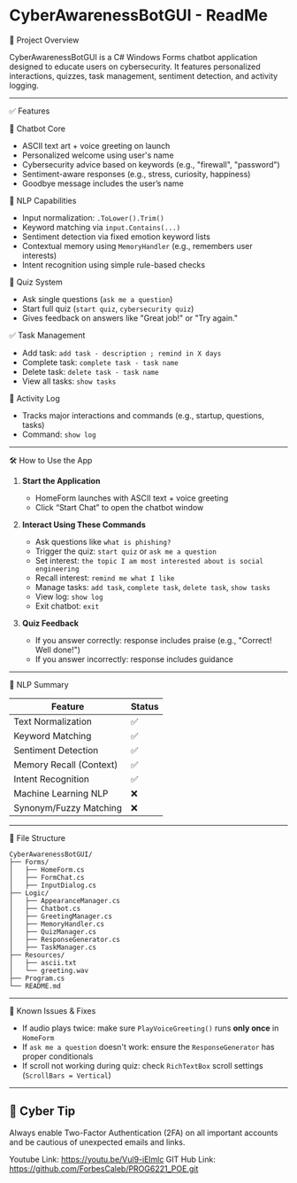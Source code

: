 # CyberAwarenessBotGUI - ReadMe

📌 Project Overview

CyberAwarenessBotGUI is a C# Windows Forms chatbot application designed to educate users on cybersecurity. It features personalized interactions, quizzes, task management, sentiment detection, and activity logging.

---

✅ Features

💬 Chatbot Core

* ASCII text art + voice greeting on launch
* Personalized welcome using user's name
* Cybersecurity advice based on keywords (e.g., "firewall", "password")
* Sentiment-aware responses (e.g., stress, curiosity, happiness)
* Goodbye message includes the user’s name

🧠 NLP Capabilities

* Input normalization: `.ToLower().Trim()`
* Keyword matching via `input.Contains(...)`
* Sentiment detection via fixed emotion keyword lists
* Contextual memory using `MemoryHandler` (e.g., remembers user interests)
* Intent recognition using simple rule-based checks

🎯 Quiz System

* Ask single questions (`ask me a question`)
* Start full quiz (`start quiz`, `cybersecurity quiz`)
* Gives feedback on answers like "Great job!" or "Try again."

✅ Task Management

* Add task: `add task - description ; remind in X days`
* Complete task: `complete task - task name`
* Delete task: `delete task - task name`
* View all tasks: `show tasks`

📜 Activity Log

* Tracks major interactions and commands (e.g., startup, questions, tasks)
* Command: `show log`

---

🛠️ How to Use the App

1. **Start the Application**

   * HomeForm launches with ASCII text + voice greeting
   * Click “Start Chat” to open the chatbot window

2. **Interact Using These Commands**

   * Ask questions like `what is phishing?`
   * Trigger the quiz: `start quiz` or `ask me a question`
   * Set interest: `the topic I am most interested about is social engineering`
   * Recall interest: `remind me what I like`
   * Manage tasks: `add task`, `complete task`, `delete task`, `show tasks`
   * View log: `show log`
   * Exit chatbot: `exit`

3. **Quiz Feedback**

   * If you answer correctly: response includes praise (e.g., "Correct! Well done!")
   * If you answer incorrectly: response includes guidance

---

🔄 NLP Summary

| Feature                 | Status |
| ----------------------- | ------ |
| Text Normalization      | ✅      |
| Keyword Matching        | ✅      |
| Sentiment Detection     | ✅      |
| Memory Recall (Context) | ✅      |
| Intent Recognition      | ✅      |
| Machine Learning NLP    | ❌      |
| Synonym/Fuzzy Matching  | ❌      |

---

📁 File Structure

```
CyberAwarenessBotGUI/
├── Forms/
│   ├── HomeForm.cs
│   ├── FormChat.cs
│   ├── InputDialog.cs
├── Logic/
│   ├── AppearanceManager.cs
│   ├── Chatbot.cs
│   ├── GreetingManager.cs
│   ├── MemoryHandler.cs
│   ├── QuizManager.cs
│   ├── ResponseGenerator.cs
│   ├── TaskManager.cs
├── Resources/
│   ├── ascii.txt
│   └── greeting.wav
├── Program.cs
└── README.md
```

---

📌 Known Issues & Fixes

* If audio plays twice: make sure `PlayVoiceGreeting()` runs **only once** in `HomeForm`
* If `ask me a question` doesn't work: ensure the `ResponseGenerator` has proper conditionals
* If scroll not working during quiz: check `RichTextBox` scroll settings (`ScrollBars = Vertical`)


---

## 🔐 Cyber Tip

Always enable Two-Factor Authentication (2FA) on all important accounts and be cautious of unexpected emails and links.

Youtube Link:
https://youtu.be/Vul9-iElmlc
GIT Hub Link:
https://github.com/ForbesCaleb/PROG6221_POE.git





